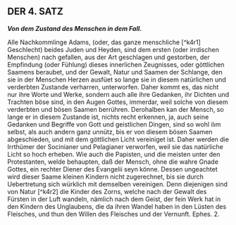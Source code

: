 
<!-- Seite 144 -->

DER 4. SATZ
-----------

***Von dem Zustand des Menschen in dem Fall.***


Alle Nachkommlinge Adams, (oder, das ganze menschliche [^k4r1]
Geschlecht) beides Juden und Heyden, sind
dem ersten (oder irrdischen Menschen) nach gefallen,
aus der Art geschlagen und gestorben, der Empfindung
(oder Fühlung) dieses innerlichen Zeugnisses,
oder göttlichen Saamens beraubet, und
der Gewalt, Natur und Saamen der Schlange,
den sie in der Menschen Herzen ausfüet so lange sie
in diesem natürlichen und verderbten Zustande verharren,
unterworfen. Daher kommt es, das nicht
nur ihre Worte und Werke, sondern auch alle ihre
Gedanken, ihr Dichten und Trachten böse sind,
in den Augen Gottes, immerdar, weil solche von
diesem verderbten und bösen Saamen berrühren.
Derohalben kan der Mensch, so lange er in diesem
Zustande ist, nichts recht erkennen, ja, auch seine
Gedanken und Begriffe von Gott und geistlichen
Dingen, sind so wohl ilım selbst, als auch andern
ganz unnütz, bis er von diesem bösen Saamen abgeschieden,
und mit dem göttlichen Licht vereiniget
ist. Daher werden die Irrthümer der Socinianer
und Pelagianer verworfen, weil sie das
natürliche Licht so hoch erheben. Wie auch die<!-- Seite 144 --><!-- content-0114.xml -->
Papisten, und die meisten unter den Protestanten,
welde behaupten, daß der Mensch, ohne die
wahre Gnade Gottes, ein rechter Diener des
Evangelii seyn könne. Dessen ungeachtet wird
dieser Saame kleinen Kindern nicht zugerechnet,
bis sie durch Uebertretung sich würklich mit demselben
vereinigen. Denn diejenigen sind von Natur [^k4r2]
die Kinder des Zorns, welche nach der Gewalt
des Fürsten in der Luft wandeln, nämlich
nach dem Geist, der fein Werk hat in den Kindern
des Unglaubens, die da ihren Wandel
haben in den Lüsten des Fleisches, und thun
den Willen des Fleisches und der Vernunft.
Ephes. 2.
